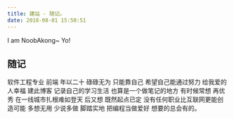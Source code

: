 ```yaml
---
title: 建站 - 随记。
date: 2018-08-01 15:50:51
---
```

I am NoobAkong~ Yo!
<!--more-->
## 随记
软件工程专业
前端
年以二十
碌碌无为
只能靠自己
希望自己能通过努力
给我爱的人幸福
建此博客
记录自己的学习生活
也算是一个做笔记的地方
有时候常想
再优秀
在一线城市扎根难如登天
后又想
既然起点已定
没有任何职业比互联网更能创造可能
多想无用
少说多做
脚踏实地
把编程当做爱好
想要的总会有的。